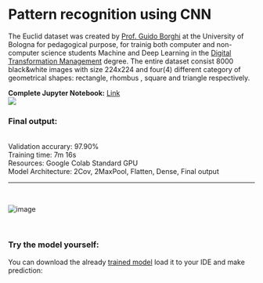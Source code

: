 # **Pattern recognition using CNN**
The Euclid dataset was created by <a href="https://www.unibo.it/sitoweb/guido.borghi">Prof. Guido Borghi</a> at the University of Bologna for pedagogical purpose, for trainig both computer and non-computer science students Machine and Deep Learning in the <a href="https://www.unibo.it/it/didattica/insegnamenti/insegnamento/2022/466769">Digital Transformation Management</a> degree. The entire dataset consist 8000 black&white images with size 224x224 and four(4) different category of geometrical shapes: rectangle, rhombus , square and triangle respectively.


**Complete Jupyter Notebook:** [Link](https://github.com/Kmohamedalie/DTM_Deep_learning_Euclid_dataset/blob/master/Euclid_Dataset_DL.ipynb)
<br/>
<img src="https://www.dummies.com/wp-content/uploads/258491.image3.jpg">
<br/>


<h3><b>Final output:</b></h3><br>
Validation accurary: 97.90% <br>
Training time: 7m  16s <br>
Resources: Google Colab Standard GPU <br>
Model Architecture: 2Cov, 2MaxPool, Flatten, Dense, Final output 
<br><hr><br>



![image](https://user-images.githubusercontent.com/63104472/234478794-67bf1708-89d8-4d53-b143-6afc3d815e08.png)

<br>
<h3><b>Try the model yourself:</b></h3>
You can download the already <a href="https://github.com/Kmohamedalie/DTM_Deep_learning_Euclid_dataset/blob/master/Trained_Euclid_model.sav">trained model</a> load it to your IDE and make prediction:
